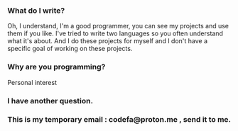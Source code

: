 <h3> What do I write?</h3> 
Oh, I understand, I'm a good programmer, you can see my projects and use them if you like. I've tried to write two languages so you often understand what it's about. And I do these projects for myself and I don't have a specific goal of working on these projects.
<h3>Why are you programming?</h3> 
Personal interest 
<h3>I have another question.<h3>
This is my temporary email : codefa@proton.me , send it to me.
